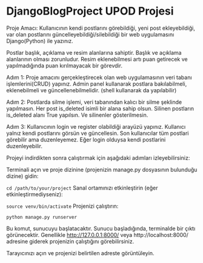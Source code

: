 # DjangoBlogProject UPOD Projesi
Proje Amacı: Kullanıcının kendi postlarını görebildiği, 
yeni post ekleyebildiği, 
var olan postlarını güncelleyebildiği/silebildiği 
bir web uygulamasını Django(Python) ile yazınız.

Postlar başlık, 
açıklama ve resim alanlarına sahiptir. 
Başlık ve açıklama alanlarının olması zorunludur. 
Resim eklenebilmesi artı puan getirecek ve yapılmadığında puan kırılmayacak bir görevdir.

Adım 1: Proje amacını gerçekleştirecek olan web uygulamasının veri tabanı işlemlerini(CRUD) yapınız. 
Admin panel kullanarak postlara bakılabilmeli, 
eklenebilmeli ve güncellenebilmelidir. 
(shell kullanarak da yapılabilir)

Adım 2: Postlarda silme işlemi, 
veri tabanından kalıcı bir silme şeklinde yapılmasın. 
Her post is_deleted isimli bir alana sahip olsun. 
Silinen postların is_deleted alanı True yapılsın. 
Ve silinenler gösterilmesin.

Adım 3: Kullanıcının login ve register olabildiği arayüzü yapınız. 
Kullanıcı yalnız kendi postlarını görsün ve güncellesin. 
Son kullanıcılar tüm postlari görebilir ama duzenleyemez. 
Eğer login olduysa kendi postlarini duzenleyebilir.


Projeyi indirdikten sonra çalıştırmak için aşağıdaki adımları izleyebilirsiniz:

Terminali açın ve proje dizinine (projenizin manage.py dosyasının bulunduğu dizine) gidin:

`cd /path/to/your/project`
Sanal ortamınızı etkinleştirin (eğer etkinleştirmediyseniz):

`source venv/bin/activate`
Projenizi çalıştırın:

`python manage.py runserver`

Bu komut, sunucuyu başlatacaktır. Sunucu başladığında, terminalde bir çıktı görünecektir. 
Genellikle http://127.0.0.1:8000/ veya http://localhost:8000/ adresine giderek projenizin çalıştığını görebilirsiniz.

Tarayıcınızı açın ve projenizi belirtilen adreste görüntüleyin.



